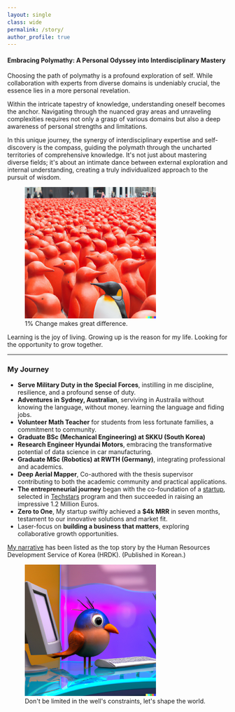 ```yaml
---
layout: single
class: wide
permalink: /story/
author_profile: true
---
```


#### Embracing Polymathy: A Personal Odyssey into Interdisciplinary Mastery

Choosing the path of polymathy is a profound exploration of self. While collaboration with experts from diverse domains is undeniably crucial, the essence lies in a more personal revelation.

Within the intricate tapestry of knowledge, understanding oneself becomes the anchor. Navigating through the nuanced gray areas and unraveling complexities requires not only a grasp of various domains but also a deep awareness of personal strengths and limitations.

In this unique journey, the synergy of interdisciplinary expertise and self-discovery is the compass, guiding the polymath through the uncharted territories of comprehensive knowledge. It's not just about mastering diverse fields; it's about an intimate dance between external exploration and internal understanding, creating a truly individualized approach to the pursuit of wisdom.

<figure>
    <img src="../img/penguins_time_square.png" alt="different penguin" width="300" height="300">
    <figcaption>1% Change makes great difference.</figcaption>
</figure>

Learning is the joy of living. Growing up is the reason for my life. Looking for the opportunity to grow together.

---

### My Journey

- **Serve Military Duty in the Special Forces**, instilling in me discipline, resilience, and a profound sense of duty.
- **Adventures in Sydney, Australian**, serviving in Austraila without knowing the language, without money. learning the language and fiding jobs.
- **Volunteer Math Teacher** for students from less fortunate families, a commitment to community.
- **Graduate BSc (Mechanical Engineering) at SKKU (South Korea)**
- **Research Engineer Hyundai Motors**, embracing the transformative potential of data science in car manufacturing.
- **Graduate MSc (Robotics) at RWTH (Germany)**, integrating professional and academics.
- **Deep Aerial Mapper**, Co-authored with the thesis supervisor contributing to both the academic community and practical applications.
- **The entrepreneurial journey** began with the co-foundation of a [startup](https://www.hexafarms.com), selected in [Techstars](https://www.techstars.com/) program and then succeeded in raising an impressive 1.2 Million Euros.
- **Zero to One**, My startup swiftly achieved a **$4k MRR** in seven months, testament to our innovative solutions and market fit.
- Laser-focus on **building a business that matters**, exploring collaborative growth opportunities.

[My narrative](https://www.worldjob.or.kr/info/bbs/ovseaAdvnStry/view.do?menuId=1000006395&bbscttNo=192537) has been listed as the top story by the Human Resources Development Service of Korea (HRDK). (Published in Korean.)

<figure>
    <img src="../img/bird_aquarium.png" alt="bird in aquarium" width="300" height="300">
    <figcaption>Don't be limited in the well's constraints, let's shape the world.</figcaption>
</figure>